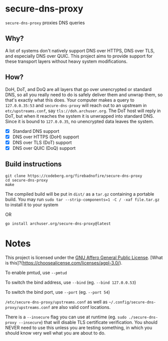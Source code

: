 # secure-dns-proxy

`secure-dns-proxy` proxies DNS queries

## Why?

A lot of systems don't natively support DNS over HTTPS, DNS over TLS, and especially DNS over QUIC. This project aims to provide support for these transport layers without heavy system modifications. 

## How?

DoH, DoT, and DoQ are all layers that go over unencrypted or standard DNS, so all you really need to do is safely deliver them and unwrap them, so that's exactly what this does. Your computer makes a query to `127.0.0.35:53` and `secure-dns-proxy` will reach out to an upstream in `etc/upstreams.conf`, say `tls://doh.archuser.org`. The DoT host will reply in DoT, but when it reaches the system it is unwrapped into standard DNS. Since it is bound to `127.0.0.35`, no unencrypted data leaves the system. 

- [x] Standard DNS support
- [x] DNS over HTTPS (DoH) support 
- [x] DNS over TLS (DoT) support
- [x] DNS over QUIC (DoQ) support

## Build instructions

```
git clone https://codeberg.org/firebadnofire/secure-dns-proxy
cd secure-dns-proxy
make
```

The compiled build will be put in `dist/` as a `tar.gz` containing a portable build. You may run `sudo tar --strip-components=1 -C / -xaf file.tar.gz` to install it to your system

OR

`go install archuser.org/secure-dns-proxy@latest`

# Notes

This project is licensed under the [GNU Affero General Public License](https://www.gnu.org/licenses/agpl-3.0.en.html). [What is this]?(https://choosealicense.com/licenses/agpl-3.0/).

To enable pmtud, use `--pmtud`

To switch the bind address, use `--bind` (eg. `--bind 127.0.0.53`)

To switch the bind port, use `--port` (eg. `--port 54`)

`/etc/secure-dns-proxy/upstreams.conf` as well as `~/.config/secure-dns-proxy/upstreams.conf` are also valid conf locations.

There is a `--insecure` flag you can use at runtime (eg. `sudo ./secure-dns-proxy --insecure`) that will disable TLS certificate verification. You should NEVER need to use this unless you are testing something, in which you should know very well what you are about to do.
